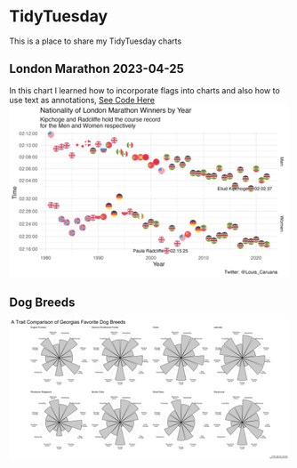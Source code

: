 # TidyTuesday

This is a place to share my TidyTuesday charts

## London Marathon 2023-04-25
In this chart I learned how to incorporate flags into charts and also how to use text as annotations, [See Code Here](20230425_LondonMarathon/20230425_LondonMarathon.md)
![alt text](20230425_LondonMarathon/20230425_LondonMarathon.png)


## Dog Breeds 

![alt text](https://github.com/LouisCaruana/TidyTuesday/blob/main/20220201_DogBreeds/20220201_DogBreeds_files/figure-gfm/unnamed-chunk-7-1.png?raw=true)
